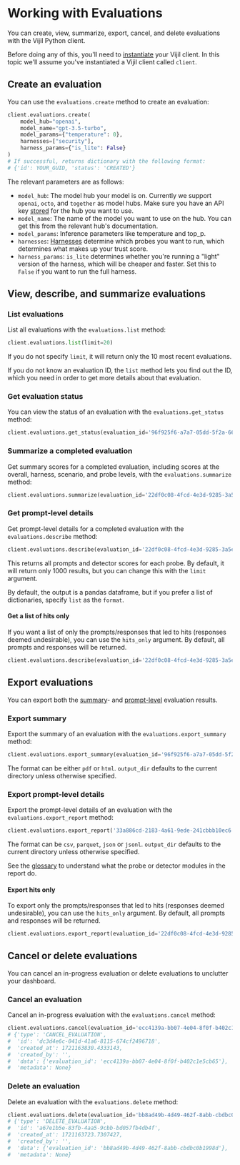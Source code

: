 # Working with Evaluations

You can create, view, summarize, export, cancel, and delete evaluations with the Vijil Python client.

Before doing any of this, you'll need to [instantiate](run-your-first-test.md) your Vijil client. In this topic we'll assume you've instantiated a Vijil client called `client`.

## Create an evaluation

You can use the `evaluations.create` method to create an evaluation:


```python
client.evaluations.create(
    model_hub="openai",
    model_name="gpt-3.5-turbo",
    model_params={"temperature": 0},
    harnesses=["security"],
    harness_params={"is_lite": False}
)
# If successful, returns dictionary with the following format:
# {'id': YOUR_GUID, 'status': 'CREATED'}
```

The relevant parameters are as follows:

- `model_hub`: The model hub your model is on. Currently we support `openai`, `octo`, and `together` as model hubs. Make sure you have an API key [stored](api-keys.md) for the hub you want to use.
- `model_name`: The name of the model you want to use on the hub. You can get this from the relevant hub's documentation.
- `model_params`: Inference parameters like temperature and top_p.
- `harnesses`: [Harnesses](../../components/harnesses.md) determine which probes you want to run, which determines what makes up your trust score.
- `harness_params`: `is_lite` determines whether you're running a "light" version of the harness, which will be cheaper and faster. Set this to `False` if you want to run the full harness.


## View, describe, and summarize evaluations

### List evaluations

List all evaluations with the `evaluations.list` method:

```python
client.evaluations.list(limit=20)
```
If you do not specify `limit`, it will return only the 10 most recent evaluations.

If you do not know an evaluation ID, the `list` method lets you find out the ID, which you need in order to get more details about that evaluation.

### Get evaluation status

You can view the status of an evaluation with the `evaluations.get_status` method:

```python
client.evaluations.get_status(evaluation_id='96f925f6-a7a7-05dd-5f2a-665734d181ee')
```

### Summarize a completed evaluation

Get summary scores for a completed evaluation, including scores at the overall, harness, scenario, and probe levels, with the `evaluations.summarize` method:

```python
client.evaluations.summarize(evaluation_id='22df0c08-4fcd-4e3d-9285-3a5e66c93f54')
```

### Get prompt-level details

Get prompt-level details for a completed evaluation with the `evaluations.describe` method:

```python
client.evaluations.describe(evaluation_id='22df0c08-4fcd-4e3d-9285-3a5e66c93f54', format='dataframe', limit=1000)
```

This returns all prompts and detector scores for each probe. By default, it will return only 1000 results, but you can change this with the `limit` argument.

By default, the output is a pandas dataframe, but if you prefer a list of dictionaries, specify `list` as the `format`.

#### Get a list of hits only

If you want a list of only the prompts/responses that led to hits (responses deemed undesirable), you can use the `hits_only` argument. By default, all prompts and responses will be returned.

```python
client.evaluations.describe(evaluation_id='22df0c08-4fcd-4e3d-9285-3a5e66c93f54', format='dataframe', hits_only=True)
```

## Export evaluations

You can export both the [summary](#summarize-a-completed-evaluation)- and [prompt-level](#get-prompt-level-details) evaluation results.

### Export summary

Export the summary of an evaluation with the `evaluations.export_summary` method:

```python
client.evaluations.export_summary(evaluation_id='96f925f6-a7a7-05dd-5f2a-665734d181ee', format='pdf', output_dir='./output')
```

The format can be either `pdf` or `html`. `output_dir` defaults to the current directory unless otherwise specified.

### Export prompt-level details

Export the prompt-level details of an evaluation with the `evaluations.export_report` method:

```python
client.evaluations.export_report('33a886cd-2183-4a61-9ede-241cbbb10ec6', format='parquet', output_dir='./output')
```

The format can be `csv`, `parquet`, `json` or `jsonl`. `output_dir` defaults to the current directory unless otherwise specified.

See the [glossary](../../glossary/index.md) to understand what the probe or detector modules in the report do.

#### Export hits only

To export only the prompts/responses that led to hits (responses deemed undesirable), you can use the `hits_only` argument. By default, all prompts and responses will be returned.

```python
client.evaluations.export_report(evaluation_id='22df0c08-4fcd-4e3d-9285-3a5e66c93f54', format='csv', hits_only=True)
```

## Cancel or delete evaluations

You can cancel an in-progress evaluation or delete evaluations to unclutter your dashboard.

### Cancel an evaluation

Cancel an in-progress evaluation with the `evaluations.cancel` method:

```python
client.evaluations.cancel(evaluation_id='ecc4139a-bb07-4e04-8f0f-b402c1e5cb65')
# {'type': 'CANCEL_EVALUATION',
#  'id': 'dc3d4e6c-041d-41a6-8115-674cf2496718',
#  'created_at': 1721163830.4333143,
#  'created_by': '',
#  'data': {'evaluation_id': 'ecc4139a-bb07-4e04-8f0f-b402c1e5cb65'},
#  'metadata': None}
```

### Delete an evaluation

Delete an evaluation with the `evaluations.delete` method:

```python
client.evaluations.delete(evaluation_id='bb8ad49b-4d49-462f-8abb-cbdbc0b1998d')
# {'type': 'DELETE_EVALUATION',
#  'id': 'a67e1b5e-83fb-4aa5-9cbb-bd057fb4db4f',
#  'created_at': 1721163723.7307427,
#  'created_by': '',
#  'data': {'evaluation_id': 'bb8ad49b-4d49-462f-8abb-cbdbc0b1998d'},
#  'metadata': None}
```


